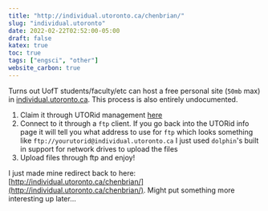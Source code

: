 ```yaml
---
title: "http://individual.utoronto.ca/chenbrian/"
slug: "individual.utoronto"
date: 2022-02-22T02:52:00-05:00
draft: false
katex: true
toc: true
tags: ["engsci", "other"]
website_carbon: true
---
```


Turns out UofT students/faculty/etc can host a free personal site (`50mb` max) in [individual.utoronto.ca](http://individual.utoronto.ca/).
This process is also entirely undocumented.


1. Claim it through UTORid management [here](https://www.utorid.utoronto.ca/cgi-bin/utorid/info.pl)
2. Connect to it through a `ftp` client. If you go back into the UTORid info page it will tell you what address to use for `ftp` which looks something like `ftp://yourutorid@individual.utoronto.ca` I just used `dolphin`'s built in support for network drives to upload the files
3. Upload files through ftp and enjoy!

I just made mine redirect back to here: [http://individual.utoronto.ca/chenbrian/](http://individual.utoronto.ca/chenbrian/). Might put something more interesting up later...





